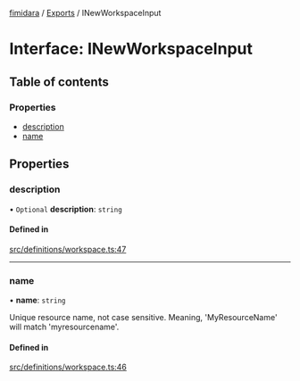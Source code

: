 [fimidara](../README.md) / [Exports](../modules.md) / INewWorkspaceInput

# Interface: INewWorkspaceInput

## Table of contents

### Properties

- [description](INewWorkspaceInput.md#description)
- [name](INewWorkspaceInput.md#name)

## Properties

### description

• `Optional` **description**: `string`

#### Defined in

[src/definitions/workspace.ts:47](https://github.com/softkave/files-js/blob/852341e/src/definitions/workspace.ts#L47)

___

### name

• **name**: `string`

Unique resource name, not case sensitive. Meaning, 'MyResourceName' will match 'myresourcename'.

#### Defined in

[src/definitions/workspace.ts:46](https://github.com/softkave/files-js/blob/852341e/src/definitions/workspace.ts#L46)
